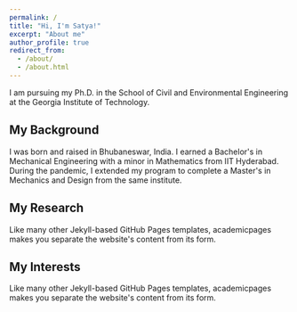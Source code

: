 ```yaml
---
permalink: /
title: "Hi, I'm Satya!"
excerpt: "About me"
author_profile: true
redirect_from: 
  - /about/
  - /about.html
---
```

I am pursuing my Ph.D. in the School of Civil and Environmental Engineering at the Georgia Institute of Technology.

My Background
------
I was born and raised in Bhubaneswar, India. I earned a Bachelor's in Mechanical Engineering with a minor in Mathematics from IIT Hyderabad. During the pandemic, I extended my program to complete a Master's in Mechanics and Design from the same institute.

My Research
-----
Like many other Jekyll-based GitHub Pages templates, academicpages makes you separate the website's content from its form. 




My Interests
-----
Like many other Jekyll-based GitHub Pages templates, academicpages makes you separate the website's content from its form. 
